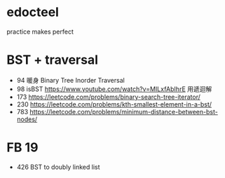 # edocteel
practice makes perfect

# BST + traversal
- 94 暖身 Binary Tree Inorder Traversal
- 98 isBST https://www.youtube.com/watch?v=MILxfAbIhrE 用遞迴解
- 173 https://leetcode.com/problems/binary-search-tree-iterator/
- 230 https://leetcode.com/problems/kth-smallest-element-in-a-bst/
- 783 https://leetcode.com/problems/minimum-distance-between-bst-nodes/

# FB 19
- 426 BST to doubly linked list
